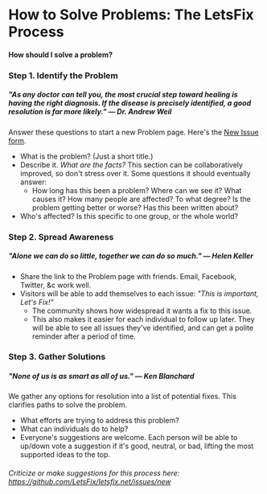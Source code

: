 # How to Solve Problems: The LetsFix Process

#### How should I solve a problem?

### Step 1. Identify the Problem
##### "As any doctor can tell you, the most crucial step toward healing is having the right diagnosis. If the disease is precisely identified, a good resolution is far more likely." — Dr. Andrew Weil
Answer these questions to start a new Problem page. Here's the [New Issue form](https://simplesurvey.typeform.com/to/yqo8ek).
  * What is the problem? (Just a short title.)
  * Describe it. *What are the facts?* This section can be collaboratively improved, so don't stress over it. Some questions it should eventually answer:
    * How long has this been a problem? Where can we see it? What causes it? How many people are affected? To what degree? Is the problem getting better or worse? Has this been written about?
  * Who's affected? Is this specific to one group, or the whole world?

### Step 2. Spread Awareness
##### "Alone we can do so little, together we can do so much." — Helen Keller
  * Share the link to the Problem page with friends. Email, Facebook, Twitter, &c work well.
  * Visitors will be able to add themselves to each issue: *"This is important, Let's Fix!"*
    * The community shows how widespread it wants a fix to this issue.
    * This also makes it easier for each individual to follow up later. They will be able to see all issues they've identified, and can get a polite reminder after a period of time.

### Step 3. Gather Solutions
##### "None of us is as smart as all of us." — Ken Blanchard
We gather any options for resolution into a list of potential fixes. This clarifies paths to solve the problem.
  * What efforts are trying to address this problem?
  * What can individuals do to help?
  * Everyone's suggestions are welcome. Each person will be able to up/down vote a suggestion if it's good, neutral, or bad, lifting the most supported ideas to the top.


######  Criticize or make suggestions for this process here: https://github.com/LetsFix/letsfix.net/issues/new
